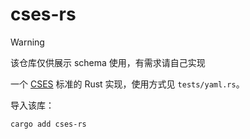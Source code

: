 # cses-rs

> [!WARNING] 
> 该仓库仅供展示 schema 使用，有需求请自己实现

一个 [CSES] 标准的 Rust 实现，使用方式见 `tests/yaml.rs`。

导入该库：

```bash
cargo add cses-rs
```

[CSES]: https://github.com/CSES-org/CSES
